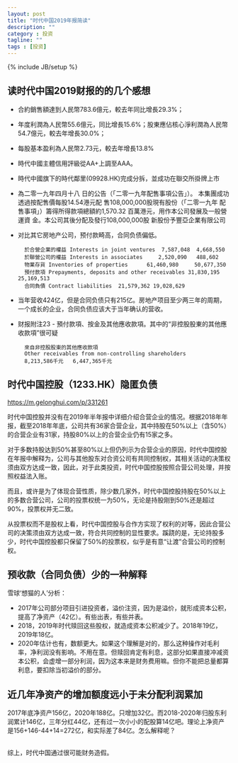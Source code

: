 ```yaml
---
layout: post
title: "时代中国2019年报简读"
description: ""
category : 投资
tagline: ""
tags : [投资]
---
```

{% include JB/setup %}


## 读时代中国2019财报的的几个感想

* 合約銷售額達到人民幣783.6億元，較去年同比增長29.3%；
* 年度利潤為人民幣55.6億元，同比增長15.6%；股東應佔核心淨利潤為人民幣54.7億元，較去年增長30.0%；
* 每股基本盈利為人民幣2.73元，較去年增長13.8%
* 時代中國主體信用評級從AA+上調至AAA。
* 時代中國旗下的時代鄰里(09928.HK)完成分拆，並成功在聯交所掛牌上市
* 為二零一九年四月十八
日的公告（「二零一九年配售事項公告」）。
本集團成功透過按配售價每股14.54港元配
售108,000,000股現有股份（「二零一九年
配售事項」）籌得所得款項總額約1,570.32
百萬港元，用作本公司發展及一般營運資
金。本公司其後分配及發行108,000,000股
新股份予豐亞企業有限公司
* 对比其它房地产公司，预付款畸高，合同负债偏低。

        於合營企業的權益 Interests in joint ventures  7,587,048  4,668,550
        於聯營公司的權益 Interests in associates     2,520,090   488,602
        物業存貨 Inventories of properties      61,460,980     50,677,350
        預付款項 Prepayments, deposits and other receivables 31,830,195  25,169,513
        合同負債 Contract liabilities  21,579,362 19,028,629

* 当年营收424亿，但是合同负债只有215亿。房地产项目至少两三年的周期，一个成长的企业，合同负债应该大于当年确认的营收。
* 财报附注23 - 預付款項、按金及其他應收款項。其中的“非控股股東的其他應收款項”很可疑

        來自非控股股東的其他應收款項
        Other receivables from non-controlling shareholders 
        8,213,586千元   6,447,365千元



## 时代中国控股（1233.HK）隐匿负债
https://m.gelonghui.com/p/331261

时代中国控股并没有在2019年半年报中详细介绍合营企业的情况。根据2018年年报，截至2018年年底，公司共有36家合营企业，其中持股在50%以上（含50%）的合营企业有31家，持股80%以上的合营企业仍有15家之多。

对于多数持股达到50%甚至80%以上但仍列示为合营企业的原因，时代中国控股在年报中解释为，公司与其他股东对合资公司有共同控制权，其相关活动的决策权须由双方达成一致，因此，对于此类投资，时代中国控股按照合营公司处理，并按照权益法入账。

而且，或许是为了体现合营性质，除少数几家外，时代中国控股持股在50%以上的多数合营公司，公司的投票权统一为50%，无论是持股刚到50%还是超过90%，投票权并无二致。

从投票权而不是股权上看，时代中国控股与合作方实现了权利的对等，因此合营公司的决策须由双方达成一致，符合共同控制的显性要求。蹊跷的是，无论持股多少，时代中国控股都只保留了50%的投票权，似乎是有意“让渡”合营公司的控制权。


## 预收款（合同负债）少的一种解释
雪球‘想猫的人’分析：

* 2017年公司部分项目引进投资者，溢价注资，因为是溢价，就形成资本公积，提高了净资产（42亿）。有些出表，有些并表。
* 2018，2019年时代赎回这些股权，就造成资本公积减少了。2018年19亿，2019年18亿。
* 2020年估计也有，数额更大。如果这个理解是对的，那么这种操作对毛利率，净利润没有影响。不用在意。但赎回肯定有利息，这部分如果直接冲减资本公积，会虚增一部分利润，因为这本来是财务费用嘛。但你不能把总量都算利息，要扣除当初溢价的部分。


## 近几年净资产的增加额度远小于未分配利润累加
2017年底净资产156亿，2020年188亿。只增加32亿。而2018-2020年归股东利润累计146亿，三年分红44亿，还有过一次小小的配股算14亿吧。理论上净资产是156+146-44+14=272亿，和实际差了84亿。怎么解释呢？


## 

综上，时代中国通过很可能财务造假。